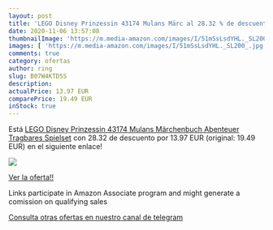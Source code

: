 ```yaml
---
layout: post
title: 'LEGO Disney Prinzessin 43174 Mulans Märc al 28.32 % de descuento'
date: 2020-11-06 13:57:08
thumbnailImage: 'https://m.media-amazon.com/images/I/51mSsLsdYHL._SL200_.jpg'
images: [ 'https://m.media-amazon.com/images/I/51mSsLsdYHL._SL200_.jpg' ]
comments: true
category: ofertas
author: ring
slug: B07W4KTD5S
description:
actualPrice: 13.97 EUR
comparePrice: 19.49 EUR
inStock: true
---
```


Está [LEGO Disney Prinzessin 43174 Mulans Märchenbuch Abenteuer Tragbares Spielset](https://www.amazon.de/dp/B07W4KTD5S/?tag=redken02-21) con 28.32 de descuento por 13.97 EUR (original: 19.49 EUR) en el siguiente enlace!

[![](https://m.media-amazon.com/images/I/51mSsLsdYHL._SL200_.jpg)](https://www.amazon.de/dp/B07W4KTD5S/?tag=redken02-21)

[Ver la oferta!!](https://www.amazon.de/dp/B07W4KTD5S/?tag=redken02-21)

Links participate in Amazon Associate program and might generate a comission on qualifying sales

[Consulta otras ofertas en nuestro canal de telegram](https://t.me/s/ofertas25)
